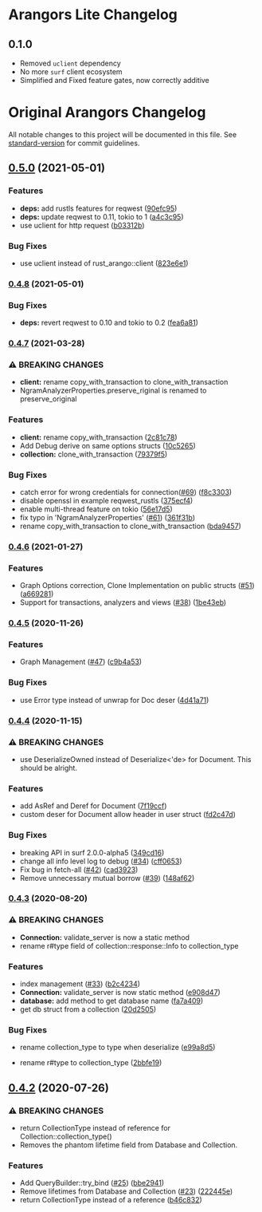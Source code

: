 # Arangors Lite Changelog

## 0.1.0

* Removed `uclient` dependency
* No more `surf` client ecosystem
* Simplified and Fixed feature gates, now correctly additive

# Original Arangors Changelog

All notable changes to this project will be documented in this file. See [standard-version](https://github.com/conventional-changelog/standard-version) for commit guidelines.

## [0.5.0](https://github.com/fMeow/arangors/compare/v0.4.8...v0.5.0) (2021-05-01)


### Features

* **deps:** add rustls features for reqwest ([90efc95](https://github.com/fMeow/arangors/commit/90efc95e3a73928652504bea85cfd3fa638995a0))
* **deps:** update reqwest to 0.11, tokio to 1 ([a4c3c95](https://github.com/fMeow/arangors/commit/a4c3c950d991055f4c40d7a7960eb2ec0d867eca))
* use uclient for http request ([b03312b](https://github.com/fMeow/arangors/commit/b03312b68ef5899665f67825da1cb5e519d4a7f3))


### Bug Fixes

* use uclient instead of rust_arango::client ([823e6e1](https://github.com/fMeow/arangors/commit/823e6e1b10797a09ef36a85ca25e7d5c18169ac9))

### [0.4.8](https://github.com/fMeow/arangors/compare/v0.4.7...v0.4.8) (2021-05-01)


### Bug Fixes

* **deps:** revert reqwest to 0.10 and tokio to 0.2 ([fea6a81](https://github.com/fMeow/arangors/commit/fea6a81745cc2b2ddd895e2a0cf01627c0e01c58))

### [0.4.7](https://github.com/fMeow/arangors/compare/v0.4.6...v0.4.7) (2021-03-28)


### ⚠ BREAKING CHANGES

* **client:** rename copy_with_transaction to clone_with_transaction
* NgramAnalyzerProperties.preserve_riginal is renamed to preserve_original

### Features

* **client:** rename copy_with_transaction ([2c81c78](https://github.com/fMeow/arangors/commit/2c81c78f935f605df33792bce2f6455117290686))
* Add Debug derive on same options structs ([10c5265](https://github.com/fMeow/arangors/commit/10c526528c4e9a31ba1879eaf14db6b7c9d35bfb))
* **collection:** clone_with_transaction ([79379f5](https://github.com/fMeow/arangors/commit/79379f5f432366e98469534201d0a0afd9c428ba))


### Bug Fixes

* catch error for wrong credentials for connection([#69](https://github.com/fMeow/arangors/issues/69)) ([f8c3303](https://github.com/fMeow/arangors/commit/f8c3303b8dfed894ab1939ac5eab8a4c3cbf2780))
* disable openssl in example reqwest_rustls ([375ecf4](https://github.com/fMeow/arangors/commit/375ecf48418d648ecbfd855f0acda6d36022f205))
* enable multi-thread feature on tokio ([56e17d5](https://github.com/fMeow/arangors/commit/56e17d52b1f6e46641fefc2cf04c5a4fcaa792b9))
* fix typo in 'NgramAnalyzerProperties' ([#61](https://github.com/fMeow/arangors/issues/61)) ([361f31b](https://github.com/fMeow/arangors/commit/361f31ba9912dda7a82d3832d6709b4e42a6c8a7))
* rename copy_with_transaction to clone_with_transaction ([bda9457](https://github.com/fMeow/arangors/commit/bda9457d156b0e9dd394adcb1633e75c9469f3f2))

### [0.4.6](https://github.com/fMeow/arangors/compare/v0.4.5...v0.4.6) (2021-01-27)


### Features

* Graph Options correction, Clone Implementation on public structs ([#51](https://github.com/fMeow/arangors/issues/51)) ([a669281](https://github.com/fMeow/arangors/commit/a66928112d8c022a7fb5f68aec872db4edcd8f7a))
* Support for transactions, analyzers and views ([#38](https://github.com/fMeow/arangors/issues/38)) ([1be43eb](https://github.com/fMeow/arangors/commit/1be43ebef82a66ff1f203845b279a1ac8907da67))

### [0.4.5](https://github.com/guoli-lyu/arangors/compare/v0.4.4...v0.4.5) (2020-11-26)


### Features

* Graph Management ([#47](https://github.com/guoli-lyu/arangors/issues/47)) ([c9b4a53](https://github.com/guoli-lyu/arangors/commit/c9b4a53f2f88fa8225b7c11d0e044deca798aeb0))


### Bug Fixes

* use Error type instead of unwrap for Doc deser ([4d41a71](https://github.com/guoli-lyu/arangors/commit/4d41a71050ced7747b2485661796f30c4132a37d))

### [0.4.4](https://github.com/guoli-lyu/arangors/compare/v0.4.3...v0.4.4) (2020-11-15)


### ⚠ BREAKING CHANGES

* use DeserializeOwned instead of Deserialize<'de> for Document. This should be alright.

### Features

* add AsRef and Deref for Document ([7f19ccf](https://github.com/guoli-lyu/arangors/commit/7f19ccff9779e77ed860b6a86b5a11a0b9812fa7))
* custom deser for Document allow header in user struct ([fd2c47d](https://github.com/guoli-lyu/arangors/commit/fd2c47d6c8ded83bf58a318854c8083008297aa4))


### Bug Fixes

* breaking API in surf 2.0.0-alpha5 ([349cd16](https://github.com/guoli-lyu/arangors/commit/349cd1679a582796966bae5c9e9e46d4e57f9663))
* change all info level log to debug ([#34](https://github.com/guoli-lyu/arangors/issues/34)) ([cff0653](https://github.com/guoli-lyu/arangors/commit/cff06530e0038010c07e03bff4a2d59b253a3cff))
* Fix bug in fetch-all ([#42](https://github.com/guoli-lyu/arangors/issues/42)) ([cad3923](https://github.com/guoli-lyu/arangors/commit/cad392365b84d86dd7041f220284356f3679a3d2))
* Remove unnecessary mutual borrow ([#39](https://github.com/guoli-lyu/arangors/issues/39)) ([148af62](https://github.com/guoli-lyu/arangors/commit/148af62e2952f5873f35428b065735b5ae41df63))

### [0.4.3](https://github.com/fMeow/arangors/compare/v0.4.2...v0.4.3) (2020-08-20)


### ⚠ BREAKING CHANGES

* **Connection:** validate_server is now a static method
* rename r#type field of
collection::response::Info to collection_type

### Features

* index management ([#33](https://github.com/fMeow/arangors/issues/33)) ([b2c4234](https://github.com/fMeow/arangors/commit/b2c423443e7c8f1db6d4d778515018397f4d3806))
* **Connection:** validate_server is now static method ([e908d47](https://github.com/fMeow/arangors/commit/e908d473605af6a835076892742f722b17d5260c))
* **database:** add method to get database name ([fa7a409](https://github.com/fMeow/arangors/commit/fa7a409ecc2081ac4682e77c1f04cd86a0ff0928))
* get db struct from a collection ([20d2505](https://github.com/fMeow/arangors/commit/20d25053feeea24ec916c5ddf9495a17396ba5a1))


### Bug Fixes

* rename collection_type to type when deserialize ([e99a8d5](https://github.com/fMeow/arangors/commit/e99a8d50df04822136598dfd5824ff09985c1a0d))


* rename r#type to collection_type ([2bbfe19](https://github.com/fMeow/arangors/commit/2bbfe1980130519931a809be6ead0989902cf34d))

## [0.4.2](https://github.com/fMeow/arangors/compare/v0.4.1...v0.4.2) (2020-07-26)


### ⚠ BREAKING CHANGES

* return CollectionType instead of reference
for Collection::collection_type()
* Removes the phantom lifetime field from Database and Collection.

### Features

* Add QueryBuilder::try_bind ([#25](https://github.com/fMeow/arangors/issues/25)) ([bbe2941](https://github.com/fMeow/arangors/commit/bbe2941f0843b0af954c3e6466562134d3a98904))
* Remove lifetimes from Database and Collection ([#23](https://github.com/fMeow/arangors/issues/23)) ([222445e](https://github.com/fMeow/arangors/commit/222445ef4aa893a0b7a3894ab502d203e5331363))
* return CollectionType instead of a reference ([b46c832](https://github.com/fMeow/arangors/commit/b46c83217bda52a4ce8a601ac837acda962f4795))
